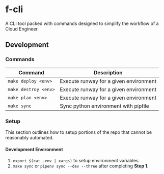 # f-cli

A CLI tool packed with commands designed to simplify the workflow of a Cloud Engineer.

## Development

### Commands

| Command               | Description                            |
|-----------------------|----------------------------------------|
| `make deploy <env>`   | Execute runway for a given environment |
| `make destroy <env>`  | Execute runway for a given environment |
| `make plan <env>`     | Execute runway for a given environment |
| `make sync`           | Sync python environment with pipfile   |

### Setup

This section outlines how to setup portions of the repo that cannot be reasonably automated.

#### Development Environment

1. `export $(cat .env | xargs)` to setup environment variables.
2. `make sync` or `pipenv sync --dev --three` after completing **Step 1**.
